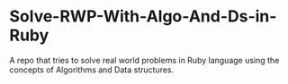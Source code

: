 # Solve-RWP-With-Algo-And-Ds-in-Ruby
A repo that tries to solve real world problems in Ruby language using the concepts of Algorithms and Data structures.
